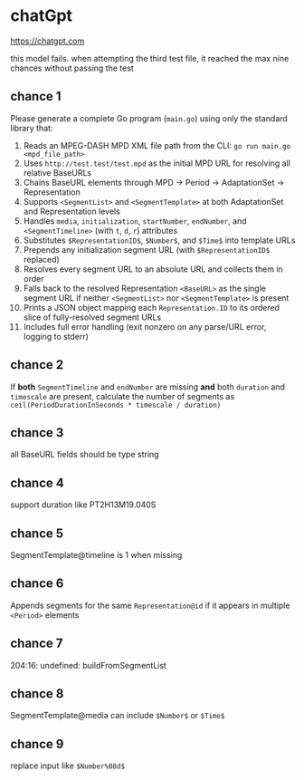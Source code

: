# chatGpt

https://chatgpt.com

this model fails. when attempting the third test file, it reached the max nine
chances without passing the test

## chance 1

Please generate a complete Go program (`main.go`) using only the standard library that:

1. Reads an MPEG-DASH MPD XML file path from the CLI: `go run main.go <mpd_file_path>`
2. Uses `http://test.test/test.mpd` as the initial MPD URL for resolving all relative BaseURLs
3. Chains BaseURL elements through MPD → Period → AdaptationSet → Representation
4. Supports `<SegmentList>` and `<SegmentTemplate>` at both AdaptationSet and Representation levels
5. Handles `media`, `initialization`, `startNumber`, `endNumber`, and `<SegmentTimeline>` (with `t`, `d`, `r`) attributes
6. Substitutes `$RepresentationID$`, `$Number$`, and `$Time$` into template URLs
7. Prepends any initialization segment URL (with `$RepresentationID$` replaced)
8. Resolves every segment URL to an absolute URL and collects them in order
9. Falls back to the resolved Representation `<BaseURL>` as the single segment URL if neither `<SegmentList>` nor `<SegmentTemplate>` is present
10. Prints a JSON object mapping each `Representation.ID` to its ordered slice of fully-resolved segment URLs
11. Includes full error handling (exit nonzero on any parse/URL error, logging to stderr)

## chance 2

If **both** `SegmentTimeline` and `endNumber` are missing **and** both
`duration` and `timescale` are present, calculate the number of segments as  
`ceil(PeriodDurationInSeconds * timescale / duration)`

## chance 3

all BaseURL fields should be type string

## chance 4

support duration like PT2H13M19.040S

## chance 5

SegmentTemplate@timeline is 1 when missing

## chance 6

Appends segments for the same `Representation@id` if it appears in multiple
`<Period>` elements

## chance 7

204:16: undefined: buildFromSegmentList

## chance 8

SegmentTemplate@media can include `$Number$` or `$Time$`

## chance 9

replace input like `$Number%08d$`
